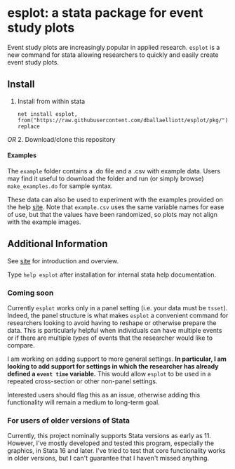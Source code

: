 # esplot: a stata package for event study plots

Event study plots are increasingly popular in applied research. `esplot` is a new command for stata allowing researchers to quickly and easily create event study plots.

## Install

1. Install from within stata

   `net install esplot, from("https://raw.githubusercontent.com/dballaelliott/esplot/pkg/") replace`

*OR* 2. Download/clone this repository

#### Examples

The `example` folder contains a .do file and a .csv with example data. Users may find it useful to download the folder and run (or simply browse) `make_examples.do` for sample syntax.

These data can also be used to experiment with the examples provided on the help [site](https://dballaelliott.github.io/esplot). Note that `example.csv` uses the same variable names for ease of use, but that the values have been randomized, so plots may not align with the example images.

## Additional Information

See [site](https://dballaelliott.github.io/esplot) for introduction and overview.

Type `help esplot` after installation for internal stata help documentation.

### Coming soon

Currently `esplot` works only in a panel setting (i.e. your data must be `tsset`).
Indeed, the panel structure is what makes `esplot` a convenient command for researchers looking
to avoid having to reshape or otherwise prepare the data. This is particularly helpful when individuals
can have multiple events or if there are multiple *types* of events that the researcher would like to compare.

I am working on adding support to more general settings. **In particular, I am looking
to add support for settings in which the researcher has already defined a `event time` variable.**
This would allow `esplot` to be used in a repeated cross-section or other non-panel settings.

Interested users should flag this as an issue, otherwise adding this functionality will remain a medium to long-term goal.

### For users of older versions of Stata

Currently, this project nominally supports Stata versions as early as 11.
However, I've mostly developed and tested this program, especially the graphics, in Stata 16 and later.
I've tried to test that core functionality works in older versions, but I can't guarantee that I haven't missed anything.
